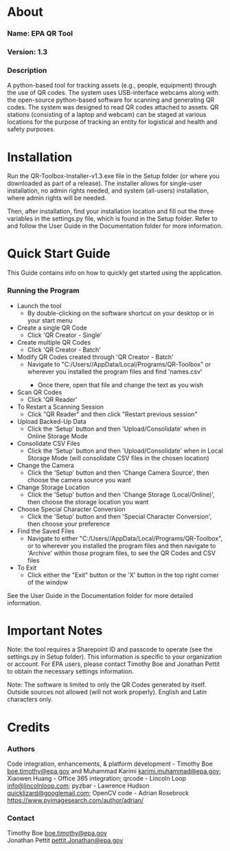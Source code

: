 # About
### Name: EPA QR Tool
### Version: 1.3

### Description
A python-based tool for tracking assets (e.g., people, equipment) through the use of QR codes. The system uses USB-interface webcams along with the open-source python-based software for scanning and generating QR codes. The system was designed to read QR codes attached to assets. QR stations (consisting of a laptop and webcam) can be staged at various locations for the purpose of tracking an entity for logistical and health and safety purposes.

# Installation
Run the QR-Toolbox-Installer-v1.3.exe file in the Setup folder (or where you downloaded as part of a release). The installer allows for single-user installation, no admin rights needed, and system (all-users) installation, where admin rights will be needed.

Then, after installation, find your installation location and fill out the three variables in the settings.py file, which is found in the Setup folder.
Refer to and follow the User Guide in the Documentation folder for more information.

# Quick Start Guide
This Guide contains info on how to quickly get started using the application.

### Running the Program
- Launch the tool 
  - By double-clicking on the software shortcut on your desktop or in your start menu
- Create a single QR Code
  - Click 'QR Creator - Single'
- Create multiple QR Codes
  - Click 'QR Creator - Batch'
- Modify QR Codes created through 'QR Creator - Batch' 
  - Navigate to "C:/Users/<yourusername>/AppData/Local/Programs/QR-Toolbox" or wherever you installed the program files
and find 'names.csv'
    - Once there, open that file and change the text as you wish
- Scan QR Codes
  - Click 'QR Reader'
- To Restart a Scanning Session
  - Click "QR Reader" and then click "Restart previous session"
- Upload Backed-Up Data
  - Click the 'Setup' button and then 'Upload/Consolidate' when in Online Storage Mode
- Consolidate CSV Files
  - Click the 'Setup' button and then 'Upload/Consolidate' when in Local Storage Mode (will consolidate CSV files in the chosen location)
- Change the Camera
  - Click the 'Setup' button and then 'Change Camera Source', then choose the camera source you want
- Change Storage Location
  - Click the 'Setup' button and then 'Change Storage (Local/Online)', then choose the storage location you want
- Choose Special Character Conversion
  - Click the 'Setup' button and then 'Special Character Conversion', then choose your preference
- Find the Saved Files
  - Navigate to either "C:/Users/<yourusername>/AppData/Local/Programs/QR-Toolbox", or to wherever you installed the program files and then navigate
to 'Archive' within those program files, to see the QR Codes and CSV files
- To Exit
  - Click either the "Exit" button or the 'X' button in the top right corner of the window

See the User Guide in the Documentation folder for more detailed information.

# Important Notes
Note: the tool requires a Sharepoint ID and passcode to operate (see the settings.py in Setup folder). 
This information is specific to your organization or account. For EPA users, please contact Timothy Boe and Jonathan Pettit 
to obtain the necessary settings information.

Note: The software is limited to only the QR Codes generated by itself. Outside sources not allowed (will not work properly).
English and Latin characters only.

# Credits
### Authors 
Code integration, enhancements, & platform development - Timothy Boe boe.timothy@epa.gov and Muhammad Karimi 
karimi.muhammad@epa.gov; Xiaowen Huang - Office 365 integration; qrcode - Lincoln Loop info@lincolnloop.com; pyzbar - Lawrence Hudson quicklizard@googlemail.com; OpenCV code - Adrian Rosebrock https://www.pyimagesearch.com/author/adrian/

### Contact 
Timothy Boe boe.timothy@epa.gov   
Jonathan Pettit pettit.Jonathan@epa.gov